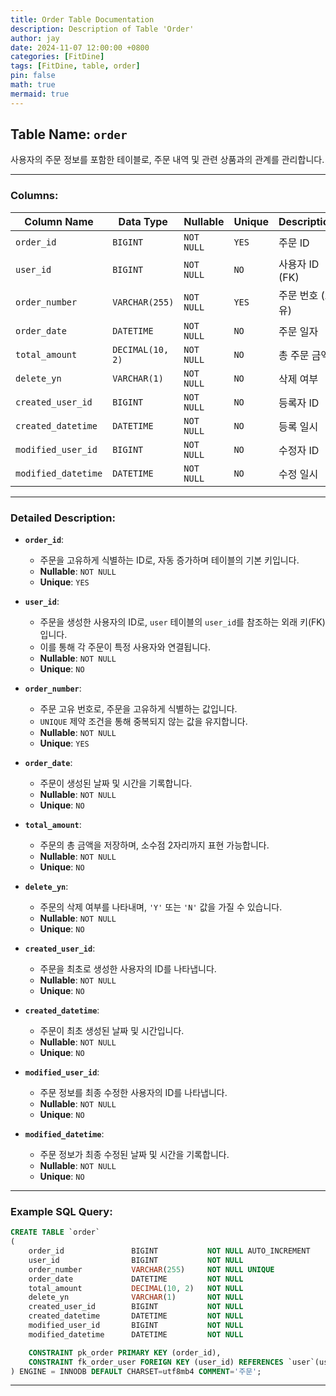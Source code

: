 ```yaml
---
title: Order Table Documentation
description: Description of Table 'Order'
author: jay
date: 2024-11-07 12:00:00 +0800
categories: [FitDine]
tags: [FitDine, table, order]
pin: false
math: true
mermaid: true
---
```



## Table Name: `order`

사용자의 주문 정보를 포함한 테이블로, 주문 내역 및 관련 상품과의 관계를 관리합니다.

---

### Columns:

| **Column Name**     | **Data Type**            | **Nullable** | **Unique** | **Description**        |
|---------------------|--------------------------|--------------|------------|------------------------|
| `order_id`          | `BIGINT`                 | `NOT NULL`   | `YES`      | 주문 ID                |
| `user_id`           | `BIGINT`                 | `NOT NULL`   | `NO`       | 사용자 ID (FK)          |
| `order_number`      | `VARCHAR(255)`           | `NOT NULL`   | `YES`      | 주문 번호 (고유)        |
| `order_date`        | `DATETIME`               | `NOT NULL`   | `NO`       | 주문 일자               |
| `total_amount`      | `DECIMAL(10, 2)`         | `NOT NULL`   | `NO`       | 총 주문 금액           |
| `delete_yn`         | `VARCHAR(1)`             | `NOT NULL`   | `NO`       | 삭제 여부              |
| `created_user_id`   | `BIGINT`                 | `NOT NULL`   | `NO`       | 등록자 ID             |
| `created_datetime`  | `DATETIME`               | `NOT NULL`   | `NO`       | 등록 일시              |
| `modified_user_id`  | `BIGINT`                 | `NOT NULL`   | `NO`       | 수정자 ID             |
| `modified_datetime` | `DATETIME`               | `NOT NULL`   | `NO`       | 수정 일시              |

---

### Detailed Description:

- **`order_id`**:
  - 주문을 고유하게 식별하는 ID로, 자동 증가하며 테이블의 기본 키입니다.
  - **Nullable**: `NOT NULL`
  - **Unique**: `YES`

- **`user_id`**:
  - 주문을 생성한 사용자의 ID로, `user` 테이블의 `user_id`를 참조하는 외래 키(FK)입니다.
  - 이를 통해 각 주문이 특정 사용자와 연결됩니다.
  - **Nullable**: `NOT NULL`
  - **Unique**: `NO`

- **`order_number`**:
  - 주문 고유 번호로, 주문을 고유하게 식별하는 값입니다.
  - `UNIQUE` 제약 조건을 통해 중복되지 않는 값을 유지합니다.
  - **Nullable**: `NOT NULL`
  - **Unique**: `YES`

- **`order_date`**:
  - 주문이 생성된 날짜 및 시간을 기록합니다.
  - **Nullable**: `NOT NULL`
  - **Unique**: `NO`

- **`total_amount`**:
  - 주문의 총 금액을 저장하며, 소수점 2자리까지 표현 가능합니다.
  - **Nullable**: `NOT NULL`
  - **Unique**: `NO`

- **`delete_yn`**:
  - 주문의 삭제 여부를 나타내며, `'Y'` 또는 `'N'` 값을 가질 수 있습니다.
  - **Nullable**: `NOT NULL`
  - **Unique**: `NO`

- **`created_user_id`**:
  - 주문을 최초로 생성한 사용자의 ID를 나타냅니다.
  - **Nullable**: `NOT NULL`
  - **Unique**: `NO`

- **`created_datetime`**:
  - 주문이 최초 생성된 날짜 및 시간입니다.
  - **Nullable**: `NOT NULL`
  - **Unique**: `NO`

- **`modified_user_id`**:
  - 주문 정보를 최종 수정한 사용자의 ID를 나타냅니다.
  - **Nullable**: `NOT NULL`
  - **Unique**: `NO`

- **`modified_datetime`**:
  - 주문 정보가 최종 수정된 날짜 및 시간을 기록합니다.
  - **Nullable**: `NOT NULL`
  - **Unique**: `NO`

---

### Example SQL Query:

```sql
CREATE TABLE `order`
(
    order_id               BIGINT           NOT NULL AUTO_INCREMENT    COMMENT '주문 ID',
    user_id                BIGINT           NOT NULL                   COMMENT '사용자 ID (FK)',
    order_number           VARCHAR(255)     NOT NULL UNIQUE            COMMENT '주문 번호',
    order_date             DATETIME         NOT NULL                   COMMENT '주문 일자',
    total_amount           DECIMAL(10, 2)   NOT NULL                   COMMENT '총 주문 금액',
    delete_yn              VARCHAR(1)       NOT NULL                   COMMENT '삭제 여부',
    created_user_id        BIGINT           NOT NULL                   COMMENT '등록자 ID',
    created_datetime       DATETIME         NOT NULL                   COMMENT '등록 일시',
    modified_user_id       BIGINT           NOT NULL                   COMMENT '수정자 ID',
    modified_datetime      DATETIME         NOT NULL                   COMMENT '수정 일시',

    CONSTRAINT pk_order PRIMARY KEY (order_id),
    CONSTRAINT fk_order_user FOREIGN KEY (user_id) REFERENCES `user`(user_id)
) ENGINE = INNODB DEFAULT CHARSET=utf8mb4 COMMENT='주문';
```

---
